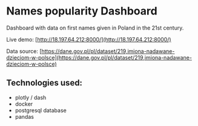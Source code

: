 # Names popularity Dashboard
Dashboard with data on first names given in Poland in the 21st century. 

Live demo:
[http://18.197.64.212:8000/](http://18.197.64.212:8000/)

Data source:
[https://dane.gov.pl/pl/dataset/219,imiona-nadawane-dzieciom-w-polsce](https://dane.gov.pl/pl/dataset/219,imiona-nadawane-dzieciom-w-polsce)

## Technologies used: 
* plotly / dash
* docker
* postgresql database
* pandas 